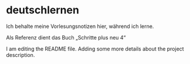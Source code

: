# deutschlernen
Ich behalte meine Vorlesungsnotizen hier, während ich lerne.

Als Referenz dient das Buch „Schritte plus neu 4“

I am editing the README file. Adding some more details about the project description.
